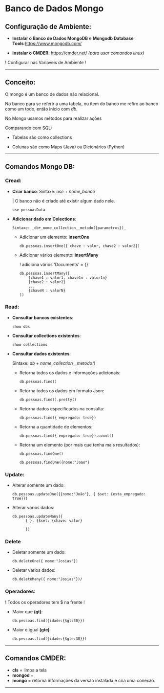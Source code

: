 # Banco de Dados Mongo

## Configuração de Ambiente:

- **Instalar o Banco de Dados MongoDB** e **Mongodb Database Tools**:https://www.mongodb.com/

- **Instalar o CMDER**:  https://cmder.net/ _(para usar comandos linux)_

! Configurar nas Variaveis de Ambiente !
***
## Conceito:
O mongo é um banco de dados não relacional.

No banco para se referir a uma tabela, ou item do banco me refiro ao banco como um todo, então inicio com _db._

No Mongo usamos métodos para realizar ações

Comparando com SQL:

- Tabelas são como collections

- Colunas são como Maps (Java) ou Dicionários (Python)

***

## Comandos Mongo DB:

### Cread:

- **Criar banco**: Sintaxe: _use_ + _nome_banco_

    | O banco não é criado até existir algum dado nele.

      use pessoasData

- **Adicionar dado em Colections**:

      Sintaxe: _db+_nome_collection__metodo({parametros})_
  - Adicionar um elemento: **insertOne**  

        db.pessoas.insertOne({ chave : valor, chave2 : valor2})
  
  - Adicionar vários elemento: **insertMany**
  
     ! adiciona vários 'Documents' = {}

        db.pessoas.insertMany([
            {chave1 : valor1, chave1n : valor1n}
            {chave2 : valor2}
            ...
            {chaveN : valorN}
        ])

### Read:

- **Consultar bancos existentes**:

      show dbs

- **Consultar collections existentes**:

      show collections

- **Consultar dados existentes**:

  Sintaxe: _db_ + _nome_collection__metodo()_

  - Retorna todos os dados e informações adicionais:

        db.pessoas.find()

  - Retorna todos os dados em formato Json:

        db.pessoas.find().pretty()

  - Retorna dados especificados na consulta:

        db.pessoas.find({ empregado: true})

  - Retorna a quantidade de elementos:

        db.pessoas.find({ empregado: true}).count()

  - Retorna um elemento (por mais que tenha mais resultados):

        db.pessoas.findOne()

        db.pessoas.findOne({nome:"Joao"}
 
### Update:

- Alterar somente um dado:

      db.pessoas.updateOne({{nome:"João"}, { $set: {esta_empregado: true}})

- Alterar varios dados:

      db.pessoas.updateMany({
            { }, {$set: {chave: valor}

            })

### Delete

- Deletar somente um dado:

      db.deleteOne({ nome:"Josias"})

- Deletar vários dados:

      db.deleteMany({ nome:"Josias"})/

### Operadores:
! Todos os operadores tem $ na frente !

  - Maior que **(gt)**:

        db.pessoas.find({idade:{$gt:30}})

  - Maior e igual **(gte)**:

        db.pessoas.find({idade:{$gte:30}})

            



***
## Comandos CMDER:

  - **cls** = limpa a tela
  - **mongod** = 
  - **mongo** = retorna informações da versão instalada e cria uma conexão.
  
***